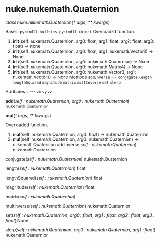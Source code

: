 # nuke.nukemath.Quaternion
_class _nuke.nukemath.Quaternion(_* args_, _** kwargs_)

Bases: `pybind11_builtins.pybind11_object`
Overloaded function.
  1. __init__(self: nukemath.Quaternion, arg0: float, arg1: float, arg2: float, arg3: float) -> None
  2. __init__(self: nukemath.Quaternion, arg0: float, arg1: nukemath.Vector3) -> None
  3. __init__(self: nukemath.Quaternion, arg0: nukemath.Quaternion) -> None
  4. __init__(self: nukemath.Quaternion, arg0: nukemath.Matrix4) -> None
  5. __init__(self: nukemath.Quaternion, arg0: nukemath.Vector3, arg1: nukemath.Vector3) -> None
Methods
`addInverse` ---
`conjugate`
`length`
`lengthSquared`
`magnitude`
`matrix`
`multInverse`
`set`
`slerp`

Attributes
`s` ---
`vx`
`vy`
`vz`

__add__(_self : nukemath.Quaternion_, _arg0 : nukemath.Quaternion_)  nukemath.Quaternion

__mul__(_* args_, _** kwargs_)

Overloaded function.
  1. __mul__(self: nukemath.Quaternion, arg0: float) -> nukemath.Quaternion
  2. __mul__(self: nukemath.Quaternion, arg0: nukemath.Quaternion) -> nukemath.Quaternion
addInverse(_self : nukemath.Quaternion_)  nukemath.Quaternion

conjugate(_self : nukemath.Quaternion_)  nukemath.Quaternion

length(_self : nukemath.Quaternion_)  float

lengthSquared(_self : nukemath.Quaternion_)  float

magnitude(_self : nukemath.Quaternion_)  float

matrix(_self : nukemath.Quaternion_)

multInverse(_self : nukemath.Quaternion_)  nukemath.Quaternion

set(_self : nukemath.Quaternion_, _arg0 : float_, _arg1 : float_, _arg2 : float_, _arg3 : float_)  None

slerp(_self : nukemath.Quaternion_, _arg0 : nukemath.Quaternion_, _arg1 : float_)  nukemath.Quaternion
